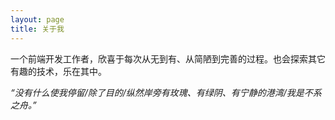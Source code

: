 ```yaml
---
layout: page
title: 关于我 
---
```


一个前端开发工作者，欣喜于每次从无到有、从简陋到完善的过程。也会探索其它有趣的技术，乐在其中。

*“没有什么使我停留/除了目的/纵然岸旁有玫瑰、有绿阴、有宁静的港湾/我是不系之舟。”*


